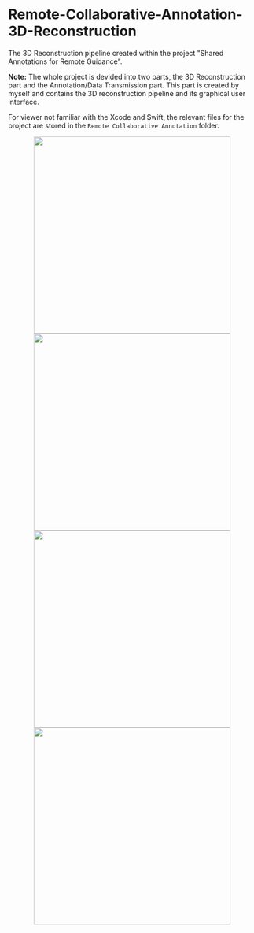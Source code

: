 # Remote-Collaborative-Annotation-3D-Reconstruction
The 3D Reconstruction pipeline created within the project "Shared Annotations for Remote Guidance".

**Note:** The whole project is devided into two parts, the 3D Reconstruction part and the Annotation/Data Transmission part. This part is created by myself and contains the 3D reconstruction pipeline and its graphical user interface.

For viewer not familiar with the Xcode and Swift, the relevant files for the project are stored in the `Remote Collaborative Annotation` folder.

<div style="text-align: center">
  <img src="video/video1.gif" width="400">
</div>
<div style="text-align: center">
  <img src="video/video1.gif" width="400">
</div>
<div style="text-align: center">
  <img src="video/video1.gif" width="400">
</div>
<div style="text-align: center">
  <img src="video/video1.gif" width="400">
</div>
